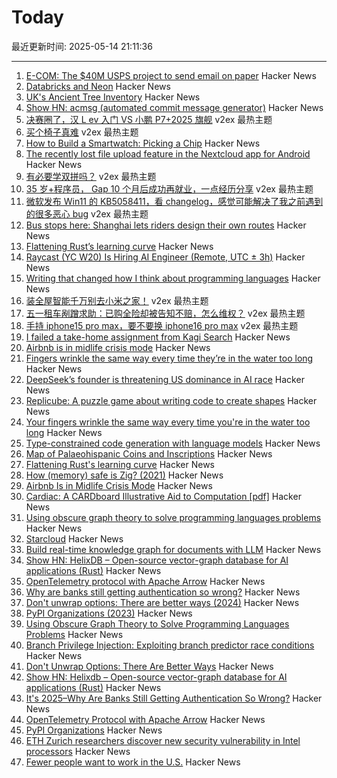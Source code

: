 # Today

最近更新时间: 2025-05-14 21:11:36

--- 
1. [E-COM: The $40M USPS project to send email on paper](https://buttondown.com/blog/the-e-com-story) Hacker News
2. [Databricks and Neon](https://www.databricks.com/blog/databricks-neon) Hacker News
3. [UK's Ancient Tree Inventory](https://ati.woodlandtrust.org.uk/) Hacker News
4. [Show HN: acmsg (automated commit message generator)](https://github.com/quinneden/acmsg) Hacker News
5. [决赛圈了，汉 L ev 入门 VS 小鹏 P7+2025 旗舰](https://www.v2ex.com/t/1131645) v2ex 最热主题
6. [买个椅子真难](https://www.v2ex.com/t/1131637) v2ex 最热主题
7. [How to Build a Smartwatch: Picking a Chip](https://ericmigi.com/blog/how-to-build-a-smartwatch-picking-a-chip/) Hacker News
8. [The recently lost file upload feature in the Nextcloud app for Android](https://nextcloud.com/blog/nextcloud-android-file-upload-issue-google/) Hacker News
9. [有必要学双拼吗？](https://www.v2ex.com/t/1131675) v2ex 最热主题
10. [35 岁+程序员， Gap 10 个月后成功再就业，一点经历分享](https://www.v2ex.com/t/1131621) v2ex 最热主题
11. [微软发布 Win11 的 KB5058411，看 changelog，感觉可能解决了我之前遇到的很多恶心 bug](https://www.v2ex.com/t/1131582) v2ex 最热主题
12. [Bus stops here: Shanghai lets riders design their own routes](https://www.sixthtone.com/news/1017072) Hacker News
13. [Flattening Rust’s learning curve](https://corrode.dev/blog/flattening-rusts-learning-curve/) Hacker News
14. [Raycast (YC W20) Is Hiring AI Engineer (Remote, UTC ± 3h)](https://www.raycast.com/jobs/ai-engineer) Hacker News
15. [Writing that changed how I think about programming languages](https://bernsteinbear.com/blog/pl-writing/) Hacker News
16. [装全屋智能千万别去小米之家！](https://www.v2ex.com/t/1131587) v2ex 最热主题
17. [五一租车剐蹭求助：已购全险却被告知不赔，怎么维权？](https://www.v2ex.com/t/1131585) v2ex 最热主题
18. [手持 iphone15 pro max，要不要换 iphone16 pro max](https://www.v2ex.com/t/1131584) v2ex 最热主题
19. [I failed a take-home assignment from Kagi Search](https://bloggeroo.dev/articles/202504031434) Hacker News
20. [Airbnb is in midlife crisis mode](https://www.wired.com/story/airbnb-is-in-midlife-crisis-mode-reinvention-app-services/) Hacker News
21. [Fingers wrinkle the same way every time they’re in the water too long](https://www.binghamton.edu/news/story/5547/do-your-fingers-wrinkle-the-same-way-every-time-youre-in-the-water-too-long-new-research-says-yes) Hacker News
22. [DeepSeek’s founder is threatening US dominance in AI race](https://www.bloomberg.com/news/features/2025-05-13/deepseek-races-after-chatgpt-as-china-s-ai-industry-soars) Hacker News
23. [Replicube: A puzzle game about writing code to create shapes](https://store.steampowered.com/app/3401490/Replicube/) Hacker News
24. [Your fingers wrinkle the same way every time you're in the water too long](https://www.binghamton.edu/news/story/5547/do-your-fingers-wrinkle-the-same-way-every-time-youre-in-the-water-too-long-new-research-says-yes) Hacker News
25. [Type-constrained code generation with language models](https://arxiv.org/abs/2504.09246) Hacker News
26. [Map of Palaeohispanic Coins and Inscriptions](http://hesperia.ucm.es/consulta_hesperia/mapas.php) Hacker News
27. [Flattening Rust's learning curve](https://corrode.dev/blog/flattening-rusts-learning-curve/) Hacker News
28. [How (memory) safe is Zig? (2021)](https://www.scattered-thoughts.net/writing/how-safe-is-zig/) Hacker News
29. [Airbnb Is in Midlife Crisis Mode](https://www.wired.com/story/airbnb-is-in-midlife-crisis-mode-reinvention-app-services/) Hacker News
30. [Cardiac: A CARDboard Illustrative Aid to Computation [pdf]](https://www.cs.drexel.edu/~bls96/museum/CARDIAC_manual.pdf) Hacker News
31. [Using obscure graph theory to solve programming languages problems](https://reasonablypolymorphic.com/blog/solving-lcsa/) Hacker News
32. [Starcloud](https://www.ycombinator.com/companies/starcloud) Hacker News
33. [Build real-time knowledge graph for documents with LLM](https://cocoindex.io/blogs/knowledge-graph-for-docs/) Hacker News
34. [Show HN: HelixDB – Open-source vector-graph database for AI applications (Rust)](https://github.com/HelixDB/helix-db/) Hacker News
35. [OpenTelemetry protocol with Apache Arrow](https://opentelemetry.io/blog/2025/otel-arrow-phase-2/) Hacker News
36. [Why are banks still getting authentication so wrong?](https://jamal.haba.sh/its-2025-why-are-banks-still-getting-authentication-so-wrong/) Hacker News
37. [Don't unwrap options: There are better ways (2024)](https://corrode.dev/blog/rust-option-handling-best-practices/) Hacker News
38. [PyPI Organizations (2023)](https://blog.pypi.org/posts/2023-04-23-introducing-pypi-organizations/) Hacker News
39. [Using Obscure Graph Theory to Solve Programming Languages Problems](https://reasonablypolymorphic.com/blog/solving-lcsa/) Hacker News
40. [Branch Privilege Injection: Exploiting branch predictor race conditions](https://comsec.ethz.ch/research/microarch/branch-privilege-injection/) Hacker News
41. [Don't Unwrap Options: There Are Better Ways](https://corrode.dev/blog/rust-option-handling-best-practices/) Hacker News
42. [Show HN: Helixdb – Open-source vector-graph database for AI applications (Rust)](https://github.com/HelixDB/helix-db/) Hacker News
43. [It's 2025–Why Are Banks Still Getting Authentication So Wrong?](https://jamal.haba.sh/its-2025-why-are-banks-still-getting-authentication-so-wrong/) Hacker News
44. [OpenTelemetry Protocol with Apache Arrow](https://opentelemetry.io/blog/2025/otel-arrow-phase-2/) Hacker News
45. [PyPI Organizations](https://blog.pypi.org/posts/2023-04-23-introducing-pypi-organizations/) Hacker News
46. [ETH Zurich researchers discover new security vulnerability in Intel processors](https://ethz.ch/en/news-and-events/eth-news/news/2025/05/eth-zurich-researchers-discover-new-security-vulnerability-in-intel-processors.html) Hacker News
47. [Fewer people want to work in the U.S.](https://www.axios.com/2025/05/13/us-jobs-foreign-workers) Hacker News
